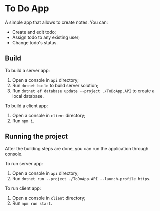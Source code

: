 # To Do App

A simple app that allows to create notes. You can:
* Create and edit todo;
* Assign todo to any existing user;
* Change todo's status.

## Build
To build a server app:
1. Open a console in `api` directory;
2. Run `dotnet build` to build server solution;
3. Run `dotnet ef database update --project ./ToDoApp.API` to create a local database.

To build a client app:
1. Open a console in `client` directory;
2. Run `npm i`.

## Running the project
After the building steps are done, you can run the application through console.

To run server app:
1. Open a console in `api` directory;
2. Run `dotnet run --project ./ToDoApp.API --launch-profile https`.

To run client app:
1. Open a console in `client` directory;
2. Run `npm run start`.
